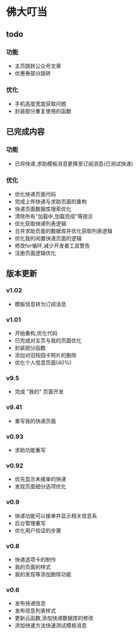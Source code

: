 # 佛大叮当

## todo
### 功能
- 主页跳转公众号文章
- 优惠券部分跳转

### 优化
- 手机高度宽度获取问题
- 封装部分重复使用的函数


## 已完成内容
### 功能
- 已将快递,求助模板消息更换至订阅消息(已测试快递)
### 优化
- 优化快递页面代码
- 完成上传快递与求助页面的重构
- 快递页面数据库搜索优化
- 清除所有"加载中,加载完成"等提示
- 优化获取快递列表逻辑
- 合并求助页面的数据库并优化获取列表逻辑
- 优化我的闲置快递页面的逻辑
- 修改for循环,减少开发者工具警告
- 注册页面逻辑优化

## 版本更新

### v1.02
- 模板信息转为订阅消息


### v1.01
- 开始重构,优化代码
- 已完成对主页与我的页面优化
- 封装部分函数
- 添加对旧校园卡照片的删除
- 优化个人信息页面(40%)

### v9.5
- 完成 "我的" 页面开发

### v9.41
- 重写我的快递页面


### v0.93
- 求助功能重写


### v0.92
- 优先显示未接单的快递
- 发现页面细分选项优化


### v0.9
- 快递功能可以接单并显示相关信息系
- 后台管理重写
- 优化用户验证的步骤


### v0.8
- 快递选项卡的制作
- 我的页面的样式
- 我的发现等添加删除功能


### v0.6

- 发布快递信息
- 发布信息列表样式
- 更新云函数,添加快递数据库的修改
- 添加快速方法快速测试模板消息

